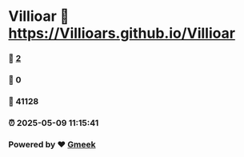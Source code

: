 # Villioar :link: https://Villioars.github.io/Villioar 
### :page_facing_up: [2](https://Villioars.github.io/Villioar/tag.html) 
### :speech_balloon: 0 
### :hibiscus: 41128 
### :alarm_clock: 2025-05-09 11:15:41 
### Powered by :heart: [Gmeek](https://github.com/Meekdai/Gmeek)
